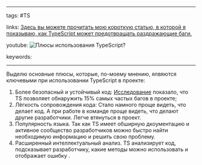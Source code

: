 ____

tags: #TS

links: [Здесь вы можете прочитать мою короткую статью, в которой я показываю, как TypeScript может предотвращать раздражающие баги.](https://www.doabledanny.com/why-typescript-over-javascript)

youtube: 
![Плюсы использования TypeScript?](https://youtu.be/TOn-1RrowKE?t=529) 

keywords:

_____

Выделю основные плюсы, которые, по-моему мнению, ялвяются ключевыми при использовании TypeScript в проекте:

1. Более безопасный и устойчивый код: [Исследование](https://www.freecodecamp.org/news/learn-typescript-beginners-guide/) показало, что TS позволяет обнаружить 15% самых частых багов в проекте;
2. Лёгкость сопровождения кода: Стало намного проще видеть, что делает код. А при работе в команде проще видеть, что делают другие разработчики. Легче втянуться в проект.
3. Популярность языка. Так как TS имеет обширную дкоументацию и активное сообщество разработчиков можно быстро найти необходимую информацию и решить свою проблему.
4. Расширенный интеллектуальный анализ. TS анализирует код, подсказывает разработчику, какие методы можно использовать и отображает ошибку .
